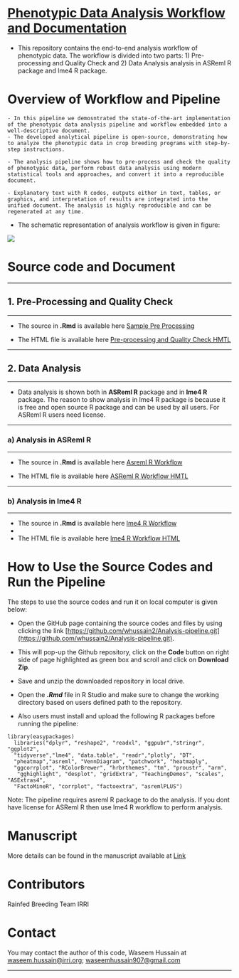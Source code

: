 # [Phenotypic Data Analysis Workflow and Documentation](https://whussain2.github.io/Analysis-pipeline/Codes/sample.html)

- This repository contains the end-to-end analysis workflow of phenotypic data. The workflow is divided into two parts: 1) Pre-processing and Quality Check
 and 2) Data Analysis analysis in ASReml R package and lme4 R package.

# Overview of Workflow and Pipeline


```
- In this pipeline we demosntrated the state-of-the-art implementation of the phenotypic data analysis pipeline and workflow embedded into a well-descriptive document. 
- The developed analytical pipeline is open-source, demonstrating how to analyze the phenotypic data in crop breeding programs with step-by-step instructions.

- The analysis pipeline shows how to pre-process and check the quality of phenotypic data, perform robust data analysis using modern statistical tools and approaches, and convert it into a reproducible document. 

- Explanatory text with R codes, outputs either in text, tables, or graphics, and interpretation of results are integrated into the unified document. The analysis is highly reproducible and can be regenerated at any time.

```

- The schematic representation of analysis workflow is given in figure: 

![](www/workflow.png)


#  Source code and Document

***
## 1. Pre-Processing and Quality Check
***

- The source in ****.Rmd****  is available here [Sample Pre Processing](https://github.com/whussain2/Analysis-pipeline/blob/master/Codes/Quality_check.Rmd)

- The HTML file is available here [Pre-processing and Quality Check HMTL](https://htmlpreview.github.io/?https://github.com/whussain2/Analysis-pipeline/blob/master/Codes/Quality_check.html)

***
## 2. Data Analysis
***

- Data analysis is shown both in **ASReml R** package and in **lme4 R** package. The reason to show analysis in lme4 R package is because it is free and open source R package and can be used by all users.  For ASReml R users need license. 

***
### a) Analysis in ASReml R
***

- The source in ****.Rmd****  is available here [Asreml R Workflow](https://github.com/whussain2/Analysis-pipeline/blob/master/Codes/ASReml.Rmd)

- The HTML file is available here [ASReml R Workflow HMTL](https://htmlpreview.github.io/?https://github.com/whussain2/Analysis-pipeline/blob/master/Codes/ASReml.html)

***
### b) Analysis in lme4 R
***

- The source in ****.Rmd****  is available here [lme4 R Workflow](https://github.com/whussain2/Analysis-pipeline/blob/master/Codes/lme4.Rmd)
-
- The HTML file is available here [lme4 R Workflow HTML ](https://htmlpreview.github.io/?https://github.com/whussain2/Analysis-pipeline/blob/master/Codes/lme4.html)


# How to Use the Source Codes and Run the Pipeline


The steps to use the source codes and run it on local computer is given below:

- Open the GitHub page containing the source codes and files by using clicking the link [https://github.com/whussain2/Analysis-pipeline.git](https://github.com/whussain2/Analysis-pipeline.git).
- This will pop-up the Github repository, click on the **Code** button on right side of page highlighted as green box and scroll and click on **Download Zip**.
- Save and unzip the downloaded repository in local drive.  
- Open the ***.Rmd*** file in R Studio and make sure to change the working directory based on users defined path to the repository.

- Also users must install and upload the following R packages before running the pipeline:

```
library(easypackages)
  libraries("dplyr", "reshape2", "readxl", "ggpubr","stringr", "ggplot2", 
  "tidyverse","lme4", "data.table", "readr","plotly", "DT",
  "pheatmap","asreml", "VennDiagram", "patchwork", "heatmaply", 
  "ggcorrplot", "RColorBrewer", "hrbrthemes", "tm", "proustr", "arm",
   "gghighlight", "desplot", "gridExtra", "TeachingDemos", "scales", "ASExtras4",
  "FactoMineR", "corrplot", "factoextra", "asremlPLUS")
```

Note: The pipeline requires asreml R package to do the analysis.  If you dont have license for ASReml R then use lme4 R workflow to perform analysis. 


# Manuscript


More details can be found in the manuscript available at [Link](https://plantmethods.biomedcentral.com/articles/10.1186/s13007-022-00845-7)


# Contributors
Rainfed Breeding Team IRRI



# Contact
You may contact the author of this code, Waseem Hussain at <waseem.hussain@irri.org>; <waseemhussain907@gmail.com>
***
